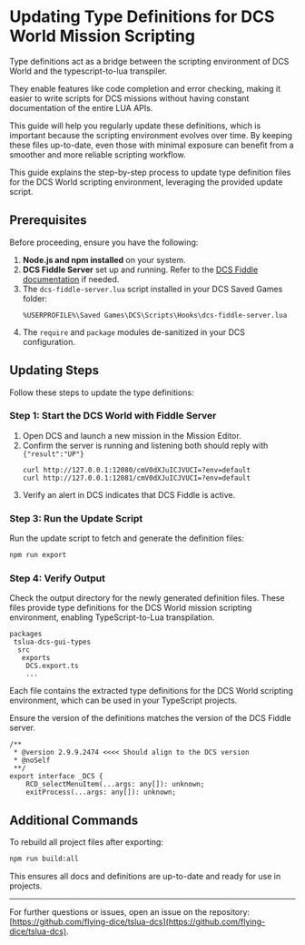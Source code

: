 # Updating Type Definitions for DCS World Mission Scripting

Type definitions act as a bridge between the scripting environment of DCS World and the typescript-to-lua transpiler. 

They enable features like code completion and error checking, making it easier to write scripts for DCS missions without having constant documentation of the entire LUA APIs.

This guide will help you regularly update these definitions, which is important because the scripting environment evolves over time. By keeping these files up-to-date, even those with minimal exposure can benefit from a smoother and more reliable scripting workflow.

This guide explains the step-by-step process to update type definition files for the DCS World scripting environment, leveraging the provided update script.

## Prerequisites

Before proceeding, ensure you have the following:

1. **Node.js and npm installed** on your system.
2. **DCS Fiddle Server** set up and running. Refer to the [DCS Fiddle documentation](https://dcsfiddle.pages.dev/) if needed.
3. The `dcs-fiddle-server.lua` script installed in your DCS Saved Games folder:
   ```
   %USERPROFILE%\Saved Games\DCS\Scripts\Hooks\dcs-fiddle-server.lua
   ```
4. The `require` and `package` modules de-sanitized in your DCS configuration.

## Updating Steps

Follow these steps to update the type definitions:

### Step 1: Start the DCS World with Fiddle Server

1. Open DCS and launch a new mission in the Mission Editor.
2. Confirm the server is running and listening both should reply with `{"result":"UP"}`
   ```shell
   curl http://127.0.0.1:12080/cmV0dXJuICJVUCI=?env=default
   curl http://127.0.0.1:12081/cmV0dXJuICJVUCI=?env=default
   ```
3. Verify an alert in DCS indicates that DCS Fiddle is active.

### Step 3: Run the Update Script

Run the update script to fetch and generate the definition files:

```bash
npm run export
```

### Step 4: Verify Output

Check the output directory for the newly generated definition files. These files provide type definitions for the DCS World mission scripting environment, enabling TypeScript-to-Lua transpilation.

```text
packages
 tslua-dcs-gui-types
  src
   exports
    DCS.export.ts
    ...
```

Each file contains the extracted type definitions for the DCS World scripting environment, which can be used in your TypeScript projects.

Ensure the version of the definitions matches the version of the DCS Fiddle server.

```text
/**
 * @version 2.9.9.2474 <<<< Should align to the DCS version
 * @noSelf
 **/
export interface _DCS {
	RCD_selectMenuItem(...args: any[]): unknown;
	exitProcess(...args: any[]): unknown;
```

## Additional Commands

To rebuild all project files after exporting:
```bash
npm run build:all
```

This ensures all docs and definitions are up-to-date and ready for use in projects.

---

For further questions or issues, open an issue on the repository: [https://github.com/flying-dice/tslua-dcs](https://github.com/flying-dice/tslua-dcs).

